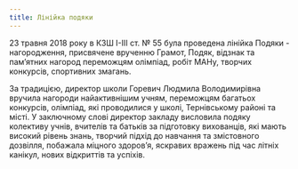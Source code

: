 ```yaml
---
title: Лінійка подяки
---
```


23 травня 2018 року в КЗШ І-ІІІ ст. № 55 була проведена лінійка Подяки - нагородження, присвячене врученню Грамот, Подяк, відзнак та пам’ятних нагород переможцям олімпіад, робіт МАНу, творчих конкурсів, спортивних змагань.

За традицією, директор школи Горевич Людмила Володимирівна вручила нагороди найактивнішим учням, переможцям багатьох конкурсів, олімпіад, які проводилися у школі, Тернівському районі та місті. У заключному слові директор закладу висловила подяку колективу учнів, вчителів та батьків за підготовку вихованців, які мають високий рівень знань, творчий підхід до навчання та змістовного дозвілля, побажала міцного здоров’я, яскравих вражень під час літніх канікул, нових відкриттів та успіхів.

<youtube id="naEOPb7s6dE" />

<slideshow id="_/72157669338777138" />
